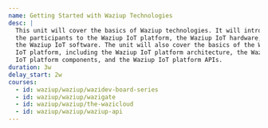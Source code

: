 ```yaml
---
name: Getting Started with Waziup Technologies
desc: |
  This unit will cover the basics of Waziup technologies. It will introduce
  the participants to the Waziup IoT platform, the Waziup IoT hardware, and
  the Waziup IoT software. The unit will also cover the basics of the Waziup
  IoT platform, including the Waziup IoT platform architecture, the Waziup
  IoT platform components, and the Waziup IoT platform APIs.
duration: 3w
delay_start: 2w
courses:
  - id: waziup/waziup/wazidev-board-series
  - id: waziup/waziup/wazigate
  - id: waziup/waziup/the-wazicloud
  - id: waziup/waziup/waziup-api
---
```

